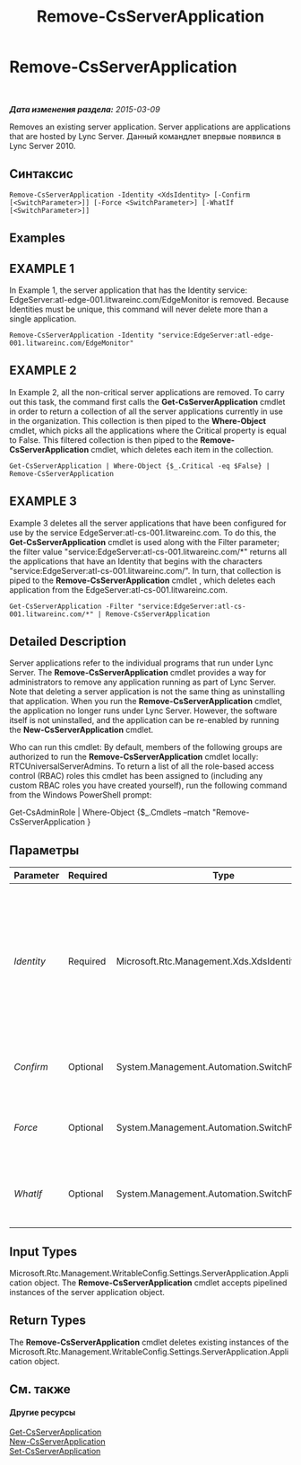 ﻿---
title: Remove-CsServerApplication
TOCTitle: Remove-CsServerApplication
ms:assetid: 55325d8c-9c67-4e88-868d-ce62bc11322e
ms:mtpsurl: https://technet.microsoft.com/ru-ru/library/Gg398366(v=OCS.15)
ms:contentKeyID: 49309810
ms.date: 05/19/2016
mtps_version: v=OCS.15
ms.translationtype: HT
---

# Remove-CsServerApplication

 

_**Дата изменения раздела:** 2015-03-09_

Removes an existing server application. Server applications are applications that are hosted by Lync Server. Данный командлет впервые появился в Lync Server 2010.

## Синтаксис

    Remove-CsServerApplication -Identity <XdsIdentity> [-Confirm [<SwitchParameter>]] [-Force <SwitchParameter>] [-WhatIf [<SwitchParameter>]]

## Examples

## EXAMPLE 1

In Example 1, the server application that has the Identity service: EdgeServer:atl-edge-001.litwareinc.com/EdgeMonitor is removed. Because Identities must be unique, this command will never delete more than a single application.

    Remove-CsServerApplication -Identity "service:EdgeServer:atl-edge-001.litwareinc.com/EdgeMonitor"

## EXAMPLE 2

In Example 2, all the non-critical server applications are removed. To carry out this task, the command first calls the **Get-CsServerApplication** cmdlet in order to return a collection of all the server applications currently in use in the organization. This collection is then piped to the **Where-Object** cmdlet, which picks all the applications where the Critical property is equal to False. This filtered collection is then piped to the **Remove-CsServerApplication** cmdlet, which deletes each item in the collection.

    Get-CsServerApplication | Where-Object {$_.Critical -eq $False} | Remove-CsServerApplication

## EXAMPLE 3

Example 3 deletes all the server applications that have been configured for use by the service EdgeServer:atl-cs-001.litwareinc.com. To do this, the **Get-CsServerApplication** cmdlet is used along with the Filter parameter; the filter value "service:EdgeServer:atl-cs-001.litwareinc.com/\*" returns all the applications that have an Identity that begins with the characters "service:EdgeServer:atl-cs-001.litwareinc.com/". In turn, that collection is piped to the **Remove-CsServerApplication** cmdlet , which deletes each application from the EdgeServer:atl-cs-001.litwareinc.com.

    Get-CsServerApplication -Filter "service:EdgeServer:atl-cs-001.litwareinc.com/*" | Remove-CsServerApplication

## Detailed Description

Server applications refer to the individual programs that run under Lync Server. The **Remove-CsServerApplication** cmdlet provides a way for administrators to remove any application running as part of Lync Server. Note that deleting a server application is not the same thing as uninstalling that application. When you run the **Remove-CsServerApplication** cmdlet, the application no longer runs under Lync Server. However, the software itself is not uninstalled, and the application can be re-enabled by running the **New-CsServerApplication** cmdlet.

Who can run this cmdlet: By default, members of the following groups are authorized to run the **Remove-CsServerApplication** cmdlet locally: RTCUniversalServerAdmins. To return a list of all the role-based access control (RBAC) roles this cmdlet has been assigned to (including any custom RBAC roles you have created yourself), run the following command from the Windows PowerShell prompt:

Get-CsAdminRole | Where-Object {$\_.Cmdlets –match "Remove-CsServerApplication }

## Параметры


<table>
<colgroup>
<col style="width: 25%" />
<col style="width: 25%" />
<col style="width: 25%" />
<col style="width: 25%" />
</colgroup>
<thead>
<tr class="header">
<th>Parameter</th>
<th>Required</th>
<th>Type</th>
<th>Description</th>
</tr>
</thead>
<tbody>
<tr class="odd">
<td><p><em>Identity</em></p></td>
<td><p>Required</p></td>
<td><p>Microsoft.Rtc.Management.Xds.XdsIdentity</p></td>
<td><p>Unique identifier for the server application to be removed. Server application Identities are composed of the service where the application is hosted plus the application name. For example, the server application named QoEAgent might have an Identity similar to this: service:Registrar:atl-cs-001.litwareinc.com/QoEAgent.</p></td>
</tr>
<tr class="even">
<td><p><em>Confirm</em></p></td>
<td><p>Optional</p></td>
<td><p>System.Management.Automation.SwitchParameter</p></td>
<td><p>Запрашивает подтверждение перед выполнением команды.</p></td>
</tr>
<tr class="odd">
<td><p><em>Force</em></p></td>
<td><p>Optional</p></td>
<td><p>System.Management.Automation.SwitchParameter</p></td>
<td><p>Suppresses the display of any non-fatal error message that might occur when running the command.</p></td>
</tr>
<tr class="even">
<td><p><em>WhatIf</em></p></td>
<td><p>Optional</p></td>
<td><p>System.Management.Automation.SwitchParameter</p></td>
<td><p>Описывает, что произойдет при выполнении команды без реального выполнения команды.</p></td>
</tr>
</tbody>
</table>


## Input Types

Microsoft.Rtc.Management.WritableConfig.Settings.ServerApplication.Application object. The **Remove-CsServerApplication** cmdlet accepts pipelined instances of the server application object.

## Return Types

The **Remove-CsServerApplication** cmdlet deletes existing instances of the Microsoft.Rtc.Management.WritableConfig.Settings.ServerApplication.Application object.

## См. также

#### Другие ресурсы

[Get-CsServerApplication](get-csserverapplication.md)  
[New-CsServerApplication](new-csserverapplication.md)  
[Set-CsServerApplication](set-csserverapplication.md)

